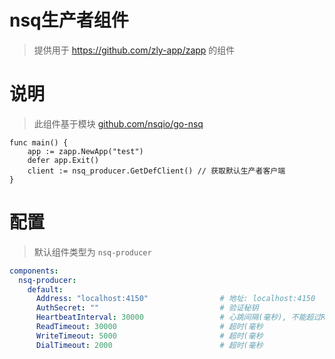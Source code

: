 
# nsq生产者组件

> 提供用于 https://github.com/zly-app/zapp 的组件

# 说明

> 此组件基于模块 [github.com/nsqio/go-nsq](https://github.com/nsqio/go-nsq)

```text
func main() {
    app := zapp.NewApp("test")
    defer app.Exit()
    client := nsq_producer.GetDefClient() // 获取默认生产者客户端
}
```

# 配置

> 默认组件类型为 `nsq-producer`

```yaml
components:
  nsq-producer:
    default:
      Address: "localhost:4150"                # 地址: localhost:4150
      AuthSecret: ""                           # 验证秘钥
      HeartbeatInterval: 30000                 # 心跳间隔(毫秒), 不能超过ReadTimeout
      ReadTimeout: 30000                       # 超时(毫秒
      WriteTimeout: 5000                       # 超时(毫秒
      DialTimeout: 2000                        # 超时(毫秒
```
